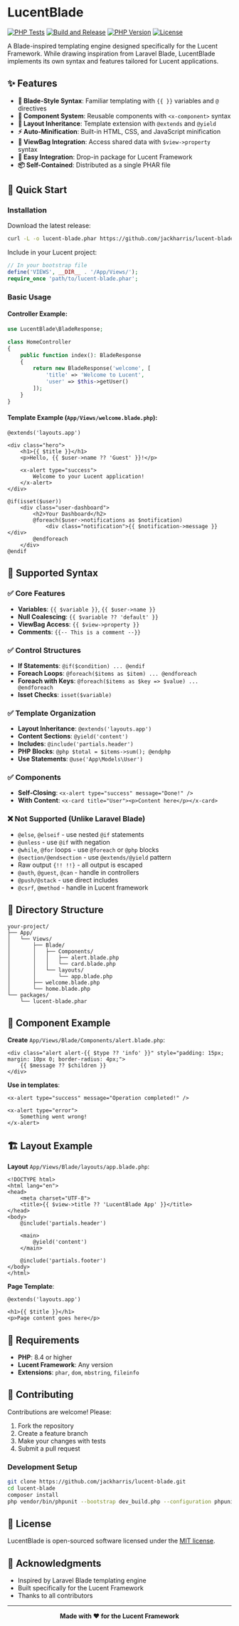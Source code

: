 # LucentBlade

[![PHP Tests](https://github.com/jackharris/lucent-blade/actions/workflows/tests.yml/badge.svg)](https://github.com/jackharris/lucent-blade/actions/workflows/tests.yml)
[![Build and Release](https://github.com/jackharris/lucent-blade/actions/workflows/main.yml/badge.svg)](https://github.com/jackharris/lucent-blade/actions/workflows/main.yml)
[![PHP Version](https://img.shields.io/badge/php-8.4%2B-blue)](https://www.php.net/)
[![License](https://img.shields.io/badge/license-MIT-green)](LICENSE)

A Blade-inspired templating engine designed specifically for the Lucent Framework. While drawing inspiration from Laravel Blade, LucentBlade implements its own syntax and features tailored for Lucent applications.

## ✨ Features

- **🎨 Blade-Style Syntax**: Familiar templating with `{{ }}` variables and `@` directives
- **🔧 Component System**: Reusable components with `<x-component>` syntax
- **📄 Layout Inheritance**: Template extension with `@extends` and `@yield`
- **⚡ Auto-Minification**: Built-in HTML, CSS, and JavaScript minification
- **🔄 ViewBag Integration**: Access shared data with `$view->property` syntax
- **🚀 Easy Integration**: Drop-in package for Lucent Framework
- **📦 Self-Contained**: Distributed as a single PHAR file

## 🚀 Quick Start

### Installation

Download the latest release:

```bash
curl -L -o lucent-blade.phar https://github.com/jackharris/lucent-blade/releases/latest/download/lucent-blade.phar
```

Include in your Lucent project:

```php
// In your bootstrap file
define('VIEWS', __DIR__ . '/App/Views/');
require_once 'path/to/lucent-blade.phar';
```

### Basic Usage

#### Controller Example:

```php
use LucentBlade\BladeResponse;

class HomeController
{
    public function index(): BladeResponse
    {
        return new BladeResponse('welcome', [
            'title' => 'Welcome to Lucent',
            'user' => $this->getUser()
        ]);
    }
}
```

#### Template Example (`App/Views/welcome.blade.php`):

```blade
@extends('layouts.app')

<div class="hero">
    <h1>{{ $title }}</h1>
    <p>Hello, {{ $user->name ?? 'Guest' }}!</p>
    
    <x-alert type="success">
        Welcome to your Lucent application!
    </x-alert>
</div>

@if(isset($user))
    <div class="user-dashboard">
        <h2>Your Dashboard</h2>
        @foreach($user->notifications as $notification)
            <div class="notification">{{ $notification->message }}</div>
        @endforeach
    </div>
@endif
```

## 🎯 Supported Syntax

### ✅ Core Features
- **Variables**: `{{ $variable }}`, `{{ $user->name }}`
- **Null Coalescing**: `{{ $variable ?? 'default' }}`
- **ViewBag Access**: `{{ $view->property }}`
- **Comments**: `{{-- This is a comment --}}`

### ✅ Control Structures
- **If Statements**: `@if($condition) ... @endif`
- **Foreach Loops**: `@foreach($items as $item) ... @endforeach`
- **Foreach with Keys**: `@foreach($items as $key => $value) ... @endforeach`
- **Isset Checks**: `isset($variable)`

### ✅ Template Organization
- **Layout Inheritance**: `@extends('layouts.app')`
- **Content Sections**: `@yield('content')`
- **Includes**: `@include('partials.header')`
- **PHP Blocks**: `@php $total = $items->sum(); @endphp`
- **Use Statements**: `@use('App\Models\User')`

### ✅ Components
- **Self-Closing**: `<x-alert type="success" message="Done!" />`
- **With Content**: `<x-card title="User"><p>Content here</p></x-card>`

### ❌ Not Supported (Unlike Laravel Blade)
- `@else`, `@elseif` - use nested `@if` statements
- `@unless` - use `@if` with negation
- `@while`, `@for` loops - use `@foreach` or `@php` blocks
- `@section/@endsection` - use `@extends/@yield` pattern
- Raw output `{!! !!}` - all output is escaped
- `@auth`, `@guest`, `@can` - handle in controllers
- `@push/@stack` - use direct includes
- `@csrf`, `@method` - handle in Lucent framework

## 📁 Directory Structure

```
your-project/
├── App/
│   └── Views/
│       ├── Blade/
│       │   ├── Components/
│       │   │   ├── alert.blade.php
│       │   │   └── card.blade.php
│       │   └── layouts/
│       │       └── app.blade.php
│       ├── welcome.blade.php
│       └── home.blade.php
└── packages/
    └── lucent-blade.phar
```

## 🔧 Component Example

**Create** `App/Views/Blade/Components/alert.blade.php`:

```blade
<div class="alert alert-{{ $type ?? 'info' }}" style="padding: 15px; margin: 10px 0; border-radius: 4px;">
    {{ $message ?? $children }}
</div>
```

**Use in templates**:

```blade
<x-alert type="success" message="Operation completed!" />

<x-alert type="error">
    Something went wrong!
</x-alert>
```

## 🏗️ Layout Example

**Layout** `App/Views/Blade/layouts/app.blade.php`:

```blade
<!DOCTYPE html>
<html lang="en">
<head>
    <meta charset="UTF-8">
    <title>{{ $view->title ?? 'LucentBlade App' }}</title>
</head>
<body>
    @include('partials.header')
    
    <main>
        @yield('content')
    </main>
    
    @include('partials.footer')
</body>
</html>
```

**Page Template**:

```blade
@extends('layouts.app')

<h1>{{ $title }}</h1>
<p>Page content goes here</p>
```

## 🔧 Requirements

- **PHP**: 8.4 or higher
- **Lucent Framework**: Any version
- **Extensions**: `phar`, `dom`, `mbstring`, `fileinfo`

## 🤝 Contributing

Contributions are welcome! Please:

1. Fork the repository
2. Create a feature branch
3. Make your changes with tests
4. Submit a pull request

### Development Setup

```bash
git clone https://github.com/jackharris/lucent-blade.git
cd lucent-blade
composer install
php vendor/bin/phpunit --bootstrap dev_build.php --configuration phpunit.xml
```

## 📝 License

LucentBlade is open-sourced software licensed under the [MIT license](LICENSE).

## 🙏 Acknowledgments

- Inspired by Laravel Blade templating engine
- Built specifically for the Lucent Framework
- Thanks to all contributors

---

<div align="center">
  <strong>Made with ❤️ for the Lucent Framework</strong>
</div>